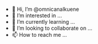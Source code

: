 - 👋 Hi, I’m @omnicanalkuene
- 👀 I’m interested in ...
- 🌱 I’m currently learning ...
- 💞️ I’m looking to collaborate on ...
- 📫 How to reach me ...

<!---
omnicanalkuene/omnicanalkuene is a ✨ special ✨ repository because its `README.md` (this file) appears on your GitHub profile.
You can click the Preview link to take a look at your changes.
--->
